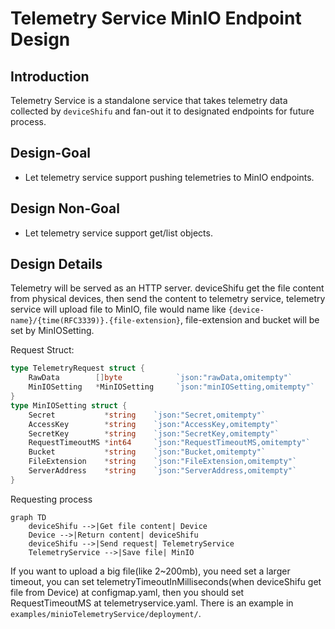 # Telemetry Service MinIO Endpoint Design

## Introduction
Telemetry Service is a standalone service that takes telemetry data collected by `deviceShifu` and fan-out it to designated endpoints for future process.

## Design-Goal
- Let telemetry service support pushing telemetries to MinIO endpoints.

## Design Non-Goal
- Let telemetry service support get/list objects.

## Design Details
Telemetry will be served as an HTTP server. deviceShifu get the file content from physical devices, then send the content to telemetry service, telemetry service will upload file to MinIO, file would name like `{device-name}/{time(RFC3339)}.{file-extension}`, file-extension and bucket will be set by MinIOSetting.

Request Struct:
```go
type TelemetryRequest struct {
    RawData        []byte            `json:"rawData,omitempty"`
    MinIOSetting   *MinIOSetting     `json:"minIOSetting,omitempty"`
}
type MinIOSetting struct {
    Secret           *string    `json:"Secret,omitempty"`
    AccessKey        *string    `json:"AccessKey,omitempty"`
    SecretKey        *string    `json:"SecretKey,omitempty"`
    RequestTimeoutMS *int64     `json:"RequestTimeoutMS,omitempty"`
    Bucket           *string    `json:"Bucket,omitempty"`
    FileExtension    *string    `json:"FileExtension,omitempty"`
    ServerAddress    *string    `json:"ServerAddress,omitempty"`
}
```

Requesting process
```mermaid
graph TD
    deviceShifu -->|Get file content| Device
    Device -->|Return content| deviceShifu
    deviceShifu -->|Send request| TelemetryService
    TelemetryService -->|Save file| MinIO
```

If you want to upload a big file(like 2~200mb), you need set a larger timeout, you can set telemetryTimeoutInMilliseconds(when deviceShifu get file from Device) at configmap.yaml, then you should set RequestTimeoutMS at telemetryservice.yaml. There is an example in `examples/minioTelemetryService/deployment/`.